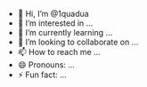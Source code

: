 - 👋 Hi, I’m @1quadua
- 👀 I’m interested in ...
- 🌱 I’m currently learning ...
- 💞️ I’m looking to collaborate on ...
- 📫 How to reach me ...
- 😄 Pronouns: ...
- ⚡ Fun fact: ...

<!---
1quadua/1quadua is a ✨ special ✨ repository because its `README.md` (this file) appears on your GitHub profile.
You can click the Preview link to take a look at your changes.
--->
